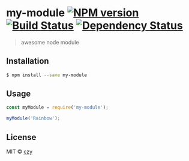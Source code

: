 # my-module [![NPM version][npm-image]][npm-url] [![Build Status][travis-image]][travis-url] [![Dependency Status][daviddm-image]][daviddm-url]
> awesome node module

## Installation

```sh
$ npm install --save my-module
```

## Usage

```js
const myModule = require('my-module');

myModule('Rainbow');
```
## License

MIT © [czy](https://github.com/czy911)


[npm-image]: https://badge.fury.io/js/my-module.svg
[npm-url]: https://npmjs.org/package/my-module
[travis-image]: https://travis-ci.com/czy911/my-module.svg?branch=master
[travis-url]: https://travis-ci.com/czy911/my-module
[daviddm-image]: https://david-dm.org/czy911/my-module.svg?theme=shields.io
[daviddm-url]: https://david-dm.org/czy911/my-module
